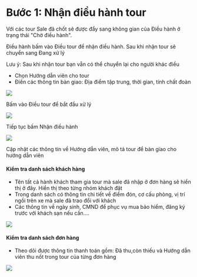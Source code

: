 # Bước 1: Nhận điều hành tour

Với các tour Sale đã chốt sẽ được đẩy sang không gian của Điều hành ở trạng thái "Chờ điều hành".

Điều hành bấm vào Điều tour để nhận điều hành. Sau khi nhận tour sẽ chuyển sang Đang xử lý

Lưu ý: Sau khi nhận tour bạn vẫn có thể chuyển lại cho người khác điều

* Chọn Hướng dẫn viên cho tour
* Điền các thông tin bàn giao: Địa điểm tập trung, thời gian, tính chất đoàn

![](https://help.tourwell.vn/\~gitbook/image?url=https:%2F%2F1374263446-files.gitbook.io%2F%7E%2Ffiles%2Fv0%2Fb%2Fgitbook-x-prod.appspot.com%2Fo%2Fspaces%252F7Jt2TPF81FCPGIDdLiWE%252Fuploads%252FxaIINvmeZlb3zrobAoml%252Fimage.png%3Falt=media%26token=4ac36e8c-0df4-4490-a5c2-b80459eaec5a\&width=768\&dpr=4\&quality=100\&sign=40f6a6e2382c3391c46a1c560febd3b12ec77354b7bc8a3ee55ba3a1169e5278)

Bấm vào Điều tour để bắt đầu xử lý

![](https://help.tourwell.vn/\~gitbook/image?url=https:%2F%2F1374263446-files.gitbook.io%2F%7E%2Ffiles%2Fv0%2Fb%2Fgitbook-x-prod.appspot.com%2Fo%2Fspaces%252F7Jt2TPF81FCPGIDdLiWE%252Fuploads%252FGx8gNawH3HjfAGrqMSqH%252Fimage.png%3Falt=media%26token=3214f65f-89b1-4caf-9d7f-3eb806e02f36\&width=768\&dpr=4\&quality=100\&sign=d1bab1357b4599bd1300537ed7fb4e55f5fd5efbd2ea6428027d3d50b48f0b06)

Tiếp tục bấm Nhận điều hành

![](https://help.tourwell.vn/\~gitbook/image?url=https:%2F%2F1374263446-files.gitbook.io%2F%7E%2Ffiles%2Fv0%2Fb%2Fgitbook-x-prod.appspot.com%2Fo%2Fspaces%252F7Jt2TPF81FCPGIDdLiWE%252Fuploads%252FRzTWqftvEEExmjZTKJkg%252Fimage.png%3Falt=media%26token=83f8c574-718a-4a66-82ca-a1793ef2fe9e\&width=768\&dpr=4\&quality=100\&sign=a8add3dffd90c6b7a3e7bcad870c4b60e46aea96b4f2852b3ab9ce65ada4ee87)

Cập nhật các thông tin về Hướng dẫn viên, mô tả tour để bàn giao cho hướng dẫn viên

#### Kiểm tra danh sách khách hàng <a href="#kiem-tra-danh-sach-khach-hang" id="kiem-tra-danh-sach-khach-hang"></a>

* Tên tất cả hành khách tham gia tour mà sale đã nhập ở đơn hàng sẽ hiển thị ở đây. Hiển thị theo từng nhóm khách đặt
* Trong danh sách có thông tin chi tiết về điểm đón, cơ cấu phòng, vị trí ngồi trên xe mà sale đã trao đổi với khách
* Các thông tin về ngày sinh, CMND để phục vụ mua bảo hiểm, đăng ký trước với khách sạn nếu cần....

![](https://help.tourwell.vn/\~gitbook/image?url=https:%2F%2F1374263446-files.gitbook.io%2F%7E%2Ffiles%2Fv0%2Fb%2Fgitbook-x-prod.appspot.com%2Fo%2Fspaces%252F7Jt2TPF81FCPGIDdLiWE%252Fuploads%252Fdxr8XaLfwVgeXDrANsMO%252Fimage.png%3Falt=media%26token=13a622ee-44e2-4a0b-b625-223bf87f7af6\&width=768\&dpr=4\&quality=100\&sign=1a43866659363adcf2287df5a1f4edbe8d20e7fdb8302b84930bea8025ffa7e5)

#### Kiểm tra danh sách đơn hàng <a href="#kiem-tra-danh-sach-don-hang" id="kiem-tra-danh-sach-don-hang"></a>

* Theo dõi được thông tin thanh toán gồm: Đã thu,còn thiếu và Hướng dẫn viên thu nốt trong tour của từng đơn hàng

![](https://help.tourwell.vn/\~gitbook/image?url=https:%2F%2F1374263446-files.gitbook.io%2F%7E%2Ffiles%2Fv0%2Fb%2Fgitbook-x-prod.appspot.com%2Fo%2Fspaces%252F7Jt2TPF81FCPGIDdLiWE%252Fuploads%252FSfN8ui0p2id6C58rWKy7%252Fimage.png%3Falt=media%26token=8d44fb01-8524-4b49-aafd-2929c63c1910\&width=768\&dpr=4\&quality=100\&sign=2b00ab68f946386f62c0a55ba3aa914af80e45ea5dfeaad545b527a8199683e3)

